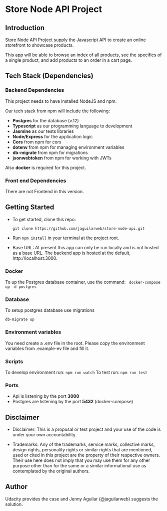 # Store Node API Project

## Introduction

Store Node API Project supply the Javascript API to create an online storefront to showcase products.

This app will be able to browse an index of all products, see the specifics of a single product, and add products to an order in a cart page. 


## Tech Stack (Dependencies)

### Backend Dependencies

This project needs to have installed NodeJS and npm.

Our tech stack from npm will include the following:

- **Postgres** for the database (v.12)
- **Typescript** as our programming language to development
- **Jasmine** as our tests libraries
- **Node/Express** for the application logic
- **Cors** from npm for cors
- **dotenv** from npm for managing environment variables
- **db-migrate** from npm for migrations
- **jsonwebtoken** from npm for working with JWTs

Also **docker** is required for this project.

### Front end Dependencies

There are not Frontend in this version.

## Getting Started

- To get started, clone this repo:

    ```git clone https://github.com/jaguilarweb/store-node-api.git```

- Run `npm install` in your terminal at the project root.

- Base URL: At present this app can only be run locally and is not hosted as a base URL. The backend app is hosted at the default, http://localhost:3000.

### Docker

To up the Postgres database container, use the command:
``` docker-compose up -d postgres```

### Database

To setup postgres database use migrations

```db-migrate up```

### Environment variables

You need create a .env file in the root. Please copy the environment variables from .example-ev file and fill it.

### Scripts
To develop environment run: ```npm run watch```
To test run: ```npm run test```

### Ports
- Api is listening by the port **3000**
- Postgres are listening by the port **5432** (docker-compose)


## Disclaimer
- Disclaimer: This is a proposal or test project and your use of the code is under your own accountability.

- Trademarks: Any of the trademarks, service marks, collective marks, design rights, personality rights or similar rights that are mentioned, used or cited in this project are the property of their respective owners. Their use here does not imply that you may use them for any other purpose other than for the same or a similar informational use as contemplated by the original authors.

## Author
 Udacity provides the case and Jenny Aguilar (@jaguilarweb) suggests the solution.